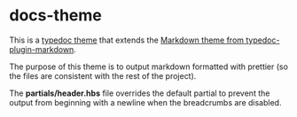 # docs-theme

This is a [typedoc theme](https://typedoc.org/guides/themes/) that extends the
[Markdown theme from typedoc-plugin-markdown](https://github.com/tom-grey/typedoc-plugin-markdown/blob/master/THEMES.md).

The purpose of this theme is to output markdown formatted with prettier (so the files are consistent with the rest of the project).

The **partials/header.hbs** file overrides the default partial to prevent the output from beginning with a newline when the breadcrumbs are disabled.
